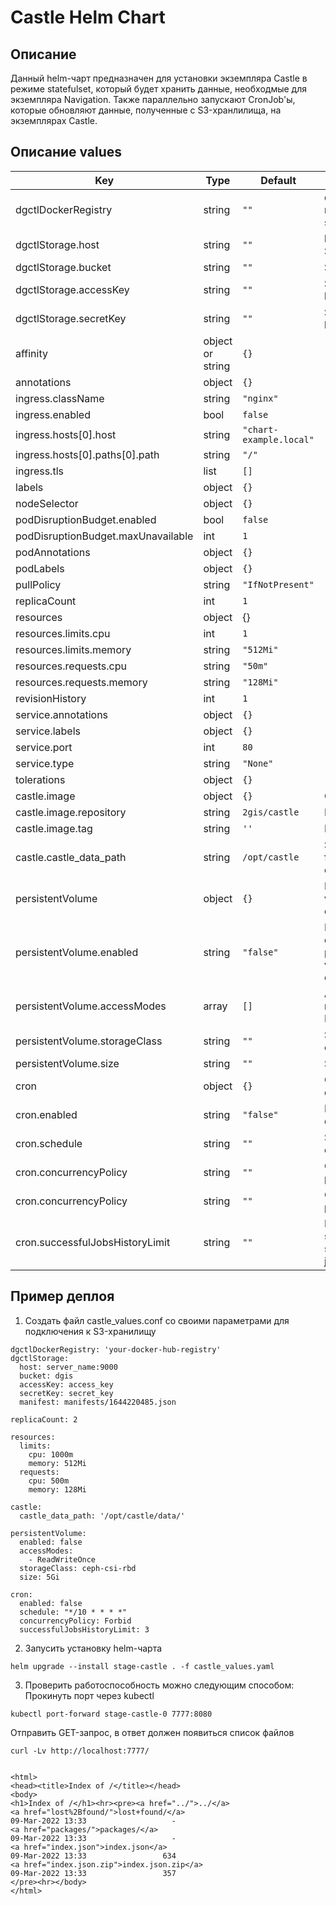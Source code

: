 # Castle Helm Chart
## Описание
Данный helm-чарт предназначен для установки экземпляра Castle в режиме statefulset, который будет хранить данные, необходмые для экземпляра Navigation. Также параллельно запускают CronJob'ы, которые обновляют данные, полученные с S3-хранлилища, на экземплярах Castle.


## Описание values
| Key | Type | Default | Description |
|-----|------|---------|-------------|
| dgctlDockerRegistry | string | `""` | docker registry server name  |
| dgctlStorage.host | string | `""` | host:port of S3 server  |
| dgctlStorage.bucket | string | `""` | S3 bucket  |
| dgctlStorage.accessKey | string | `""` | S3 access key  |
| dgctlStorage.secretKey | string | `""` | S3 secret key |
| affinity | object or string | `{}` |  |
| annotations | object | `{}` |  |
| ingress.className | string | `"nginx"` |  |
| ingress.enabled | bool | `false` |  |
| ingress.hosts[0].host | string | `"chart-example.local"` |  |
| ingress.hosts[0].paths[0].path | string | `"/"` |  |
| ingress.tls | list | `[]` |  |
| labels | object | `{}` |  |
| nodeSelector | object | `{}` |  |
| podDisruptionBudget.enabled | bool | `false` |  |
| podDisruptionBudget.maxUnavailable | int | `1` |  |
| podAnnotations | object | `{}` |  |
| podLabels | object | `{}` |  |
| pullPolicy | string | `"IfNotPresent"` |  |
| replicaCount | int | `1` |  |
| resources | object | {} |  |
| resources.limits.cpu | int | `1` |  |
| resources.limits.memory | string | `"512Mi"` |  |
| resources.requests.cpu | string | `"50m"` |  |
| resources.requests.memory | string | `"128Mi"` |  |
| revisionHistory | int | `1` |  |
| service.annotations | object | `{}` |  |
| service.labels | object | `{}` |  |
| service.port | int | `80` |  |
| service.type | string | `"None"` |  |
| tolerations | object | `{}` |  |
| castle.image | object | `{}` | Castle image  |
| castle.image.repository | string | `2gis/castle` | Image name  |
| castle.image.tag | string | `''` | Image tag  |
| castle.castle_data_path | string | `/opt/castle` | Store path for castle data  |
| persistentVolume | object | `{}` | Persistent volume definition |
| persistentVolume.enabled | string | `"false"` | Enable or disable persistent volume claim |
| persistentVolume.accessModes | array | `[]` | Access modes for PV |
| persistentVolume.storageClass | string | `""` | Storage class for PV |
| persistentVolume.size | string | `""` | Size of PV |
| cron | object | `{}` | Cron job definition |
| cron.enabled | string | `"false"` | Enable or disable cron | 
| cron.schedule | string | `""` | Schedule in cron format |
| cron.concurrencyPolicy | string | `""` | Concurrency policy |
| cron.concurrencyPolicy | string | `""` | Concurrency policy |
| cron.successfulJobsHistoryLimit | string | `""` | Number of stored succeful jobs |






## Пример деплоя
1. Создать файл castle_values.conf со своими параметрами для подключения к S3-хранилищу
```
dgctlDockerRegistry: 'your-docker-hub-registry'
dgctlStorage:
  host: server_name:9000
  bucket: dgis
  accessKey: access_key
  secretKey: secret_key
  manifest: manifests/1644220485.json
 
replicaCount: 2

resources:
  limits:
    cpu: 1000m
    memory: 512Mi
  requests:
    cpu: 500m
    memory: 128Mi

castle:
  castle_data_path: '/opt/castle/data/'

persistentVolume:
  enabled: false
  accessModes:
    - ReadWriteOnce
  storageClass: ceph-csi-rbd
  size: 5Gi

cron:
  enabled: false
  schedule: "*/10 * * * *"
  concurrencyPolicy: Forbid
  successfulJobsHistoryLimit: 3
```

2. Запусить установку helm-чарта
```
helm upgrade --install stage-castle . -f castle_values.yaml
```
3. Проверить работоспособность можно следующим способом:
Прокинуть порт через kubectl 

```
kubectl port-forward stage-castle-0 7777:8080
```
Отправить GET-запрос, в ответ должен появиться список файлов

```
curl -Lv http://localhost:7777/


<html>
<head><title>Index of /</title></head>
<body>
<h1>Index of /</h1><hr><pre><a href="../">../</a>
<a href="lost%2Bfound/">lost+found/</a>                                        09-Mar-2022 13:33                   -
<a href="packages/">packages/</a>                                          09-Mar-2022 13:33                   -
<a href="index.json">index.json</a>                                         09-Mar-2022 13:33                 634
<a href="index.json.zip">index.json.zip</a>                                     09-Mar-2022 13:33                 357
</pre><hr></body>
</html>
```

